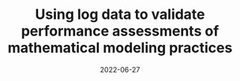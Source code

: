---
title: "Using log data to validate performance assessments of mathematical modeling practices"
collection: publications
permalink: /publication/2022-AIED
excerpt: 'This text is left as an optional excerpt.'
date: 2022-06-27
venue: 'International Conference on Artificial Intelligence in Education'
paperurl: 'http://aadair3.github.io/files/papers/2022-AIED.pdf'
link: 'https://doi.org/10.1007/978-3-031-11647-6_99'
citation: 'Olsen, J., Adair, A., Gobert, J., Sao Pedro, M., & O’Brien, M. (2022). Using log data to validate performance assessments of mathematical modeling practices. In M. M. Rodrigo, N. Matsuda, A. I. Cristea, & V. Dimitrova (Eds.), <i>International Conference on Artificial Intelligence in Education</i> (pp. 488-491). Springer, Cham.'
---